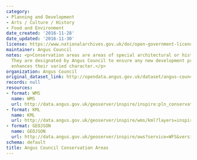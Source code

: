 ```yaml
---
category:
- Planning and Development
- Arts / Culture / History
- Food and Environment
date_created: '2016-11-28'
date_updated: '2016-11-30'
license: https://www.nationalarchives.gov.uk/doc/open-government-licence/version/3/
maintainer: Angus Council
notes: <p>Conservation areas are areas of special architectural or historic interest.
  They are designated by Angus Council to ensure any new development preserves or
  enhances their varied character.</p>
organization: Angus Council
original_dataset_link: http://opendata.angus.gov.uk/dataset/angus-council-conservation-areas
records: null
resources:
- format: WMS
  name: WMS
  url: http://data.angus.gov.uk/geoserver/inspire/inspire:pln_conservationareas/wms?service=WMS&request=GetMap
- format: KML
  name: KML
  url: http://data.angus.gov.uk/geoserver/inspire/wms/kml?layers=inspire:pln_conservationareas&mode=download
- format: GEOJSON
  name: GEOJSON
  url: http://data.angus.gov.uk/geoserver/inspire/ows?service=WFS&version=1.0.0&request=GetFeature&typeName=inspire:pln_conservationareas&outputFormat=application%2Fjson&srsName=EPSG:3857
schema: default
title: Angus Council Conservation Areas
---
```

